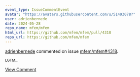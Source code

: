 ```yaml
---
event_type: IssueCommentEvent
avatar: "https://avatars.githubusercontent.com/u/51493078?"
user: adrienbernede
date: 2024-05-28
repo_name: mfem/mfem
html_url: https://github.com/mfem/mfem/pull/4318
repo_url: https://github.com/mfem/mfem
---
```


<a href='https://github.com/adrienbernede' target='_blank'>adrienbernede</a> commented on issue <a href='https://github.com/mfem/mfem/pull/4318' target='_blank'>mfem/mfem#4318</a>.

<small>LGTM...</small>

<a href='https://github.com/mfem/mfem/pull/4318' target='_blank'>View Comment</a>